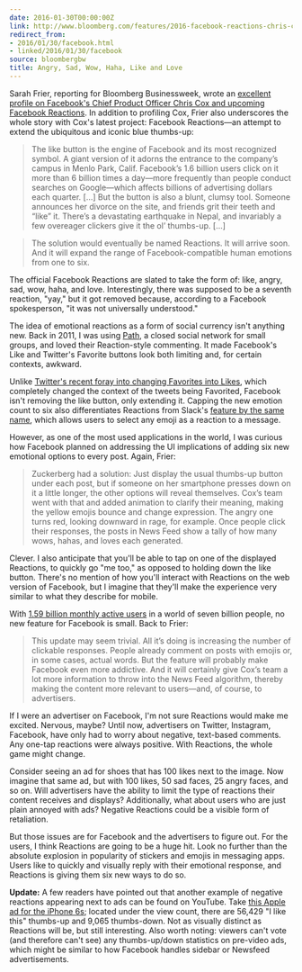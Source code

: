 ```yaml
---
date: 2016-01-30T00:00:00Z
link: http://www.bloomberg.com/features/2016-facebook-reactions-chris-cox/
redirect_from:
- 2016/01/30/facebook.html
- linked/2016/01/30/facebook
source: bloombergbw
title: Angry, Sad, Wow, Haha, Like and Love
---
```


Sarah Frier, reporting for Bloomberg Businessweek, wrote an [excellent profile on Facebook's Chief Product Officer Chris Cox and upcoming Facebook Reactions](http://www.bloomberg.com/features/2016-facebook-reactions-chris-cox/). In addition to profiling Cox, Frier also underscores the whole story with Cox's latest project: Facebook Reactions—an attempt to extend the ubiquitous and iconic blue thumbs-up: 

> The like button is the engine of Facebook and its most recognized symbol. A giant version of it adorns the entrance to the company’s campus in Menlo Park, Calif. Facebook’s 1.6 billion users click on it more than 6 billion times a day—more frequently than people conduct searches on Google—which affects billions of advertising dollars each quarter. [...] But the button is also a blunt, clumsy tool. Someone announces her divorce on the site, and friends grit their teeth and “like” it. There’s a devastating earthquake in Nepal, and invariably a few overeager clickers give it the ol’ thumbs-up. [...]

> The solution would eventually be named Reactions. It will arrive soon. And it will expand the range of Facebook-compatible human emotions from one to six.

The official Facebook Reactions are slated to take the form of: like, angry, sad, wow, haha, and love. Interestingly, there was supposed to be a seventh reaction, "yay," but it got removed because, according to a Facebook spokesperson, "it was not universally understood."

The idea of emotional reactions as a form of social currency isn't anything new. Back in 2011, I was using [Path](http://path.com), a closed social network for small groups, and loved their Reaction-style commenting. It made Facebook's Like and Twitter's Favorite buttons look both limiting and, for certain contexts, awkward. 

Unlike [Twitter's recent foray into changing Favorites into Likes](https://blog.twitter.com/2015/hearts-on-twitter), which completely changed the context of the tweets being Favorited, Facebook isn't removing the like button, only extending it. Capping the new emotion count to six also differentiates Reactions from Slack's [feature by the same name](http://slackhq.com/post/123561085920/reactions), which allows users to select any emoji as a reaction to a message. 

However, as one of the most used applications in the world, I was curious how Facebook planned on addressing the UI implications of adding six new emotional options to every post. Again, Frier: 

> Zuckerberg had a solution: Just display the usual thumbs-up button under each post, but if someone on her smartphone presses down on it a little longer, the other options will reveal themselves. Cox’s team went with that and added animation to clarify their meaning, making the yellow emojis bounce and change expression. The angry one turns red, looking downward in rage, for example. Once people click their responses, the posts in News Feed show a tally of how many wows, hahas, and loves each generated.

Clever. I also anticipate that you'll be able to tap on one of the displayed Reactions, to quickly go "me too," as opposed to holding down the like button. There's no mention of how you'll interact with Reactions on the web version of Facebook, but I imagine that they'll make the experience very similar to what they describe for mobile. 

With [1.59 billion monthly active users](http://newsroom.fb.com/company-info/) in a world of seven billion people, no new feature for Facebook is small. Back to Frier: 

> This update may seem trivial. All it’s doing is increasing the number of clickable responses. People already comment on posts with emojis or, in some cases, actual words. But the feature will probably make Facebook even more addictive. And it will certainly give Cox’s team a lot more information to throw into the News Feed algorithm, thereby making the content more relevant to users—and, of course, to advertisers.

If I were an advertiser on Facebook, I'm not sure Reactions would make me excited. Nervous, maybe? Until now, advertisers on Twitter, Instagram, Facebook, have only had to worry about negative, text-based comments. Any one-tap reactions were always positive. With Reactions, the whole game might change. 

Consider seeing an ad for shoes that has 100 likes next to the image. Now imagine that same ad, but with 100 likes, 50 sad faces, 25 angry faces, and so on. Will advertisers have the ability to limit the type of reactions their content receives and displays? Additionally, what about users who are just plain annoyed with ads? Negative Reactions could be a visible form of retaliation.

But those issues are for Facebook and the advertisers to figure out. For the users, I think Reactions are going to be a huge hit. Look no further than the absolute explosion in popularity of stickers and emojis in messaging apps. Users like to quickly and visually reply with their emotional response, and Reactions is giving them six new ways to do so. 

**Update:** A few readers have pointed out that another example of negative reactions appearing next to ads can be found on YouTube. Take [this Apple ad for the iPhone 6s](https://www.youtube.com/watch?v=aBYWGjIzvyw); located under the view count, there are 56,429 "I like this" thumbs-up and 9,065 thumbs-down. Not as visually distinct as Reactions will be, but still interesting. Also worth noting: viewers can't vote (and therefore can't see) any thumbs-up/down statistics on pre-video ads, which might be similar to how Facebook handles sidebar or Newsfeed advertisements. 
